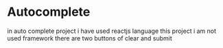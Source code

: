 # Autocomplete
in auto complete project i have used reactjs language this project i am not used framework there are two buttons of clear and submit
